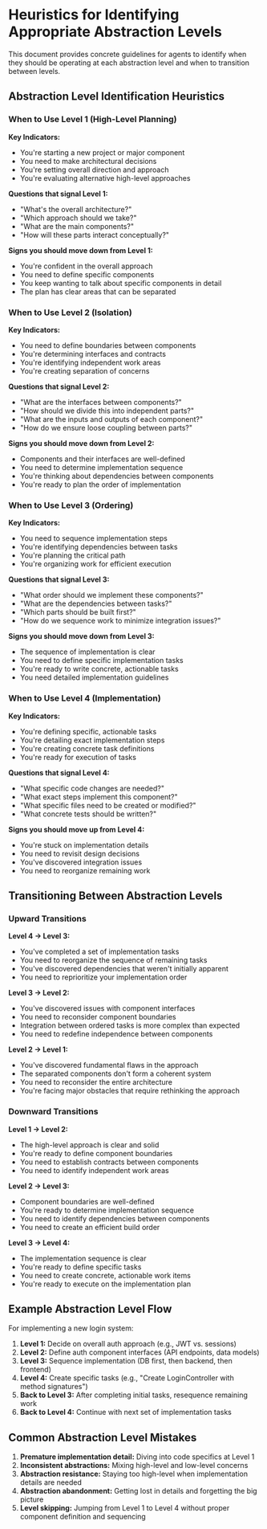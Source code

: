 # Heuristics for Identifying Appropriate Abstraction Levels

This document provides concrete guidelines for agents to identify when they should be operating at each abstraction level and when to transition between levels.

## Abstraction Level Identification Heuristics

### When to Use Level 1 (High-Level Planning)

**Key Indicators:**
- You're starting a new project or major component
- You need to make architectural decisions
- You're setting overall direction and approach
- You're evaluating alternative high-level approaches

**Questions that signal Level 1:**
- "What's the overall architecture?"
- "Which approach should we take?"
- "What are the main components?"
- "How will these parts interact conceptually?"

**Signs you should move down from Level 1:**
- You're confident in the overall approach
- You need to define specific components
- You keep wanting to talk about specific components in detail
- The plan has clear areas that can be separated

### When to Use Level 2 (Isolation)

**Key Indicators:**
- You need to define boundaries between components
- You're determining interfaces and contracts
- You're identifying independent work areas
- You're creating separation of concerns

**Questions that signal Level 2:**
- "What are the interfaces between components?"
- "How should we divide this into independent parts?"
- "What are the inputs and outputs of each component?"
- "How do we ensure loose coupling between parts?"

**Signs you should move down from Level 2:**
- Components and their interfaces are well-defined
- You need to determine implementation sequence
- You're thinking about dependencies between components
- You're ready to plan the order of implementation

### When to Use Level 3 (Ordering)

**Key Indicators:**
- You need to sequence implementation steps
- You're identifying dependencies between tasks
- You're planning the critical path
- You're organizing work for efficient execution

**Questions that signal Level 3:**
- "What order should we implement these components?"
- "What are the dependencies between tasks?"
- "Which parts should be built first?"
- "How do we sequence work to minimize integration issues?"

**Signs you should move down from Level 3:**
- The sequence of implementation is clear
- You need to define specific implementation tasks
- You're ready to write concrete, actionable tasks
- You need detailed implementation guidelines

### When to Use Level 4 (Implementation)

**Key Indicators:**
- You're defining specific, actionable tasks
- You're detailing exact implementation steps
- You're creating concrete task definitions
- You're ready for execution of tasks

**Questions that signal Level 4:**
- "What specific code changes are needed?"
- "What exact steps implement this component?"
- "What specific files need to be created or modified?"
- "What concrete tests should be written?"

**Signs you should move up from Level 4:**
- You're stuck on implementation details
- You need to revisit design decisions
- You've discovered integration issues
- You need to reorganize remaining work

## Transitioning Between Abstraction Levels

### Upward Transitions

**Level 4 → Level 3:**
- You've completed a set of implementation tasks
- You need to reorganize the sequence of remaining tasks
- You've discovered dependencies that weren't initially apparent
- You need to reprioritize your implementation order

**Level 3 → Level 2:**
- You've discovered issues with component interfaces
- You need to reconsider component boundaries
- Integration between ordered tasks is more complex than expected
- You need to redefine independence between components

**Level 2 → Level 1:**
- You've discovered fundamental flaws in the approach
- The separated components don't form a coherent system
- You need to reconsider the entire architecture
- You're facing major obstacles that require rethinking the approach

### Downward Transitions

**Level 1 → Level 2:**
- The high-level approach is clear and solid
- You're ready to define component boundaries
- You need to establish contracts between components
- You need to identify independent work areas

**Level 2 → Level 3:**
- Component boundaries are well-defined
- You're ready to determine implementation sequence
- You need to identify dependencies between components
- You need to create an efficient build order

**Level 3 → Level 4:**
- The implementation sequence is clear
- You're ready to define specific tasks
- You need to create concrete, actionable work items
- You're ready to execute on the implementation plan

## Example Abstraction Level Flow

For implementing a new login system:

1. **Level 1:** Decide on overall auth approach (e.g., JWT vs. sessions)
2. **Level 2:** Define auth component interfaces (API endpoints, data models)
3. **Level 3:** Sequence implementation (DB first, then backend, then frontend)
4. **Level 4:** Create specific tasks (e.g., "Create LoginController with method signatures")
5. **Back to Level 3:** After completing initial tasks, resequence remaining work
6. **Back to Level 4:** Continue with next set of implementation tasks

## Common Abstraction Level Mistakes

1. **Premature implementation detail:** Diving into code specifics at Level 1
2. **Inconsistent abstractions:** Mixing high-level and low-level concerns
3. **Abstraction resistance:** Staying too high-level when implementation details are needed
4. **Abstraction abandonment:** Getting lost in details and forgetting the big picture
5. **Level skipping:** Jumping from Level 1 to Level 4 without proper component definition and sequencing 